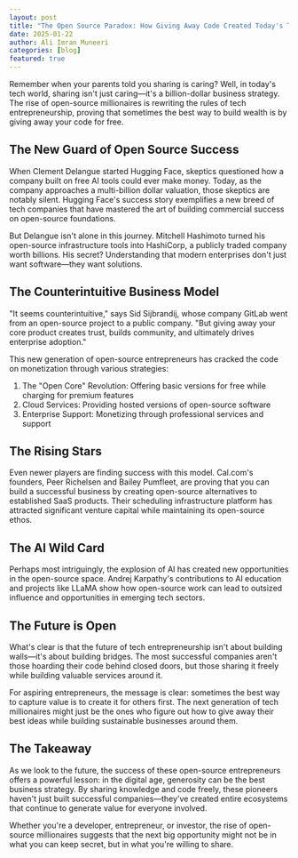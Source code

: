 ```yaml
---
layout: post
title: "The Open Source Paradox: How Giving Away Code Created Today's Tech Millionaires"
date: 2025-01-22
author: Ali Imran Muneeri
categories: [blog]
featured: true
---
```



Remember when your parents told you sharing is caring? Well, in today's tech world, sharing isn't just caring—it's a billion-dollar business strategy. The rise of open-source millionaires is rewriting the rules of tech entrepreneurship, proving that sometimes the best way to build wealth is by giving away your code for free.

## The New Guard of Open Source Success

When Clement Delangue started Hugging Face, skeptics questioned how a company built on free AI tools could ever make money. Today, as the company approaches a multi-billion dollar valuation, those skeptics are notably silent. Hugging Face's success story exemplifies a new breed of tech companies that have mastered the art of building commercial success on open-source foundations.

But Delangue isn't alone in this journey. Mitchell Hashimoto turned his open-source infrastructure tools into HashiCorp, a publicly traded company worth billions. His secret? Understanding that modern enterprises don't just want software—they want solutions.

## The Counterintuitive Business Model

"It seems counterintuitive," says Sid Sijbrandij, whose company GitLab went from an open-source project to a public company. "But giving away your core product creates trust, builds community, and ultimately drives enterprise adoption."

This new generation of open-source entrepreneurs has cracked the code on monetization through various strategies:

1. The "Open Core" Revolution: Offering basic versions for free while charging for premium features
2. Cloud Services: Providing hosted versions of open-source software
3. Enterprise Support: Monetizing through professional services and support

## The Rising Stars

Even newer players are finding success with this model. Cal.com's founders, Peer Richelsen and Bailey Pumfleet, are proving that you can build a successful business by creating open-source alternatives to established SaaS products. Their scheduling infrastructure platform has attracted significant venture capital while maintaining its open-source ethos.

## The AI Wild Card

Perhaps most intriguingly, the explosion of AI has created new opportunities in the open-source space. Andrej Karpathy's contributions to AI education and projects like LLaMA show how open-source work can lead to outsized influence and opportunities in emerging tech sectors.

## The Future is Open

What's clear is that the future of tech entrepreneurship isn't about building walls—it's about building bridges. The most successful companies aren't those hoarding their code behind closed doors, but those sharing it freely while building valuable services around it.

For aspiring entrepreneurs, the message is clear: sometimes the best way to capture value is to create it for others first. The next generation of tech millionaires might just be the ones who figure out how to give away their best ideas while building sustainable businesses around them.

## The Takeaway

As we look to the future, the success of these open-source entrepreneurs offers a powerful lesson: in the digital age, generosity can be the best business strategy. By sharing knowledge and code freely, these pioneers haven't just built successful companies—they've created entire ecosystems that continue to generate value for everyone involved.

Whether you're a developer, entrepreneur, or investor, the rise of open-source millionaires suggests that the next big opportunity might not be in what you can keep secret, but in what you're willing to share.


